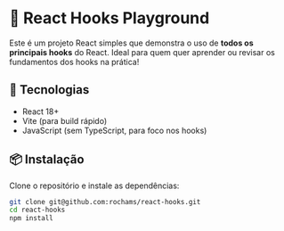 # 🔗 React Hooks Playground

Este é um projeto React simples que demonstra o uso de **todos os principais hooks** do React. Ideal para quem quer aprender ou revisar os fundamentos dos hooks na prática!

## 🚀 Tecnologias

- React 18+
- Vite (para build rápido)
- JavaScript (sem TypeScript, para foco nos hooks)

## 📦 Instalação

Clone o repositório e instale as dependências:

```bash
git clone git@github.com:rochams/react-hooks.git
cd react-hooks
npm install
